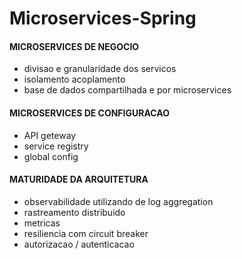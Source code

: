 # Microservices-Spring
#### MICROSERVICES DE NEGOCIO
 - divisao e granularidade dos servicos
 - isolamento acoplamento
 - base de dados compartilhada e por microservices
 
#### MICROSERVICES DE CONFIGURACAO
- API geteway
- service registry
- global config

#### MATURIDADE DA ARQUITETURA
- observabilidade utilizando de log aggregation
- rastreamento distribuido
- metricas
- resiliencia com circuit breaker
- autorizacao / autenticacao
